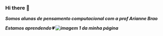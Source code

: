### Hi there 👋

<b><i>Somos alunas de pensamento computacional com a prof Arianne Brao
  
Estamos aprendendo&#128151;
<img src="https://www.petz.com.br/blog/wp-content/uploads/2021/12/porque-cachorro-lambe-tudo-2.webp" alt="imagem 1 da minha página">
